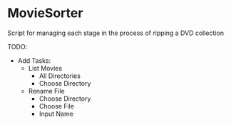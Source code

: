 # MovieSorter
 Script for managing each stage in the process of ripping a DVD collection

TODO:
* Add Tasks:
  * List Movies
    * All Directories
    * Choose Directory
  * Rename File
    * Choose Directory
    * Choose File
    * Input Name
